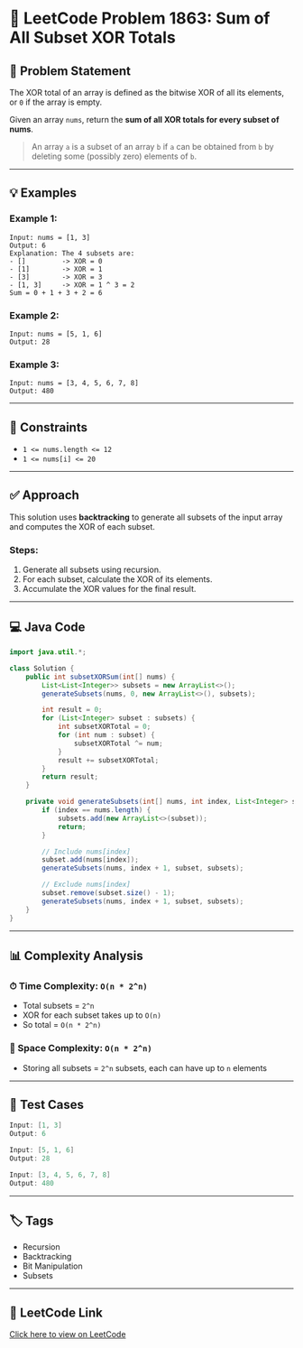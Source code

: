 # 🧮 LeetCode Problem 1863: Sum of All Subset XOR Totals

## 📝 Problem Statement   

The XOR total of an array is defined as the bitwise XOR of all its elements, or `0` if the array is empty.

Given an array `nums`, return the **sum of all XOR totals for every subset of nums**.

> An array `a` is a subset of an array `b` if `a` can be obtained from `b` by deleting some (possibly zero) elements of `b`.

---

## 💡 Examples

### Example 1:
```
Input: nums = [1, 3]
Output: 6
Explanation: The 4 subsets are:
- []         -> XOR = 0
- [1]        -> XOR = 1
- [3]        -> XOR = 3
- [1, 3]     -> XOR = 1 ^ 3 = 2
Sum = 0 + 1 + 3 + 2 = 6
```

### Example 2:  
```
Input: nums = [5, 1, 6]
Output: 28
```

### Example 3:
```
Input: nums = [3, 4, 5, 6, 7, 8]
Output: 480
```

---

## 🔐 Constraints

- `1 <= nums.length <= 12`
- `1 <= nums[i] <= 20`

---

## ✅ Approach

This solution uses **backtracking** to generate all subsets of the input array and computes the XOR of each subset.

### Steps:
1. Generate all subsets using recursion.
2. For each subset, calculate the XOR of its elements.
3. Accumulate the XOR values for the final result.

---

## 💻 Java Code

```java
import java.util.*;

class Solution {
    public int subsetXORSum(int[] nums) {
        List<List<Integer>> subsets = new ArrayList<>();
        generateSubsets(nums, 0, new ArrayList<>(), subsets);

        int result = 0;
        for (List<Integer> subset : subsets) {
            int subsetXORTotal = 0;
            for (int num : subset) {
                subsetXORTotal ^= num;
            }
            result += subsetXORTotal;
        }
        return result;
    }

    private void generateSubsets(int[] nums, int index, List<Integer> subset, List<List<Integer>> subsets) {
        if (index == nums.length) {
            subsets.add(new ArrayList<>(subset));
            return;
        }

        // Include nums[index]
        subset.add(nums[index]);
        generateSubsets(nums, index + 1, subset, subsets);

        // Exclude nums[index]
        subset.remove(subset.size() - 1);
        generateSubsets(nums, index + 1, subset, subsets);
    }
}
```

---

## 📊 Complexity Analysis

### ⏱ Time Complexity: `O(n * 2^n)`
- Total subsets = `2^n`
- XOR for each subset takes up to `O(n)`
- So total = `O(n * 2^n)`

### 🧠 Space Complexity: `O(n * 2^n)`
- Storing all subsets = `2^n` subsets, each can have up to `n` elements

---

## 🧪 Test Cases

```java
Input: [1, 3]
Output: 6

Input: [5, 1, 6]
Output: 28

Input: [3, 4, 5, 6, 7, 8]
Output: 480
```

---

## 🏷 Tags

- Recursion
- Backtracking
- Bit Manipulation
- Subsets

---

## 🔗 LeetCode Link

[Click here to view on LeetCode](https://leetcode.com/problems/sum-of-all-subset-xor-totals/)
